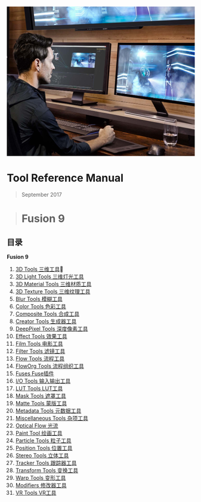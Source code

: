 ![cover](images/cover.jpg)

# Tool Reference Manual

> September 2017

> # Fusion 9

## 目录

**Fusion 9**

1. [3D Tools 三维工具](3D%20Tools/README.md)📌
2. [3D Light Tools 三维灯光工具](3D%20Light%20Tools/README.md)
3. [3D Material Tools 三维材质工具](3D%20Material%20Tools/README.md)
4. [3D Texture Tools 三维纹理工具](3D%20Texture%20Tools/README.md)
5. [Blur Tools 模糊工具](Blur%20Tools/README.md)
6. [Color Tools 色彩工具](Color%20Tools/README.md)
7. [Composite Tools 合成工具](Composite%20Tools/README.md)
8. [Creator Tools 生成器工具](Creator%20Tools/README.md)
9. [DeepPixel Tools 深度像素工具](DeepPixel%20Tools/README.md)
10. [Effect Tools 效果工具](Effect%20Tools/README.md)
11. [Film Tools 电影工具](Film%20Tools/README.md)
12. [Filter Tools 滤镜工具](Filter%20Tools/README.md)
13. [Flow Tools 流程工具](Flow%20Tools/README.md)
14. [FlowOrg Tools 流程组织工具](FlowOrg%20Tools/README.md)
15. [Fuses Fuse插件](Fuses/README.md)
16. [I/O Tools 输入输出工具](IO%20Tools/README.md)
17. [LUT Tools LUT工具](LUT%20Tools%20LUT/README.md)
18. [Mask Tools 遮罩工具](Mask%20Tools/README.md)
19. [Matte Tools 蒙版工具](Matte%20Tools/README.md)
20. [Metadata Tools 元数据工具](Metadata%20Tools/README.md)
21. [Miscellaneous Tools 杂项工具](Miscellaneous%20Tools/README.md)
22. [Optical Flow 光流](Optical%20Flow/README.md)
23. [Paint Tool 绘画工具](Paint%20Tool/README.md)
24. [Particle Tools 粒子工具](Particle%20Tools/README.md)
25. [Position Tools 位置工具](Position%20Tools/README.md)
26. [Stereo Tools 立体工具](Stereo%20Tools/README.md)
27. [Tracker Tools 跟踪器工具](Tracker%20Tools/README.md)
28. [Transform Tools 变换工具](Transform%20Tools/README.md)
29. [Warp Tools 变形工具](Warp%20Tools/README.md)
30. [Modifiers 修改器工具](Modifiers/README.md)
31. [VR Tools VR工具](VR%20Tools/README.md)